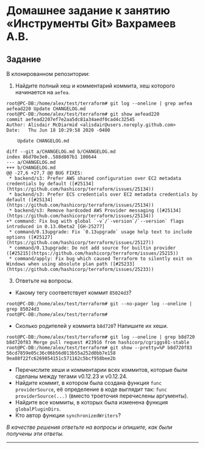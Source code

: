 # Домашнее задание к занятию «Инструменты Git» Вахрамеев А.В.


## Задание

В клонированном репозитории:

1. Найдите полный хеш и комментарий коммита, хеш которого начинается на `aefea`.

```
root@PC-DB:/home/alex/test/terraform# git log --oneline | grep aefea
aefead220 Update CHANGELOG.md
root@PC-DB:/home/alex/test/terraform# git show aefead220
commit aefead2207ef7e2aa5dc81a34aedf0cad4c32545
Author: Alisdair McDiarmid <alisdair@users.noreply.github.com>
Date:   Thu Jun 18 10:29:58 2020 -0400

    Update CHANGELOG.md

diff --git a/CHANGELOG.md b/CHANGELOG.md
index 86d70e3e0..588d807b1 100644
--- a/CHANGELOG.md
+++ b/CHANGELOG.md
@@ -27,6 +27,7 @@ BUG FIXES:
 * backend/s3: Prefer AWS shared configuration over EC2 metadata credentials by default ([#25134](https://github.com/hashicorp/terraform/issues/25134))
 * backend/s3: Prefer ECS credentials over EC2 metadata credentials by default ([#25134](https://github.com/hashicorp/terraform/issues/25134))
 * backend/s3: Remove hardcoded AWS Provider messaging ([#25134](https://github.com/hashicorp/terraform/issues/25134))
+* command: Fix bug with global `-v`/`-version`/`--version` flags introduced in 0.13.0beta2 [GH-25277]
 * command/0.13upgrade: Fix `0.13upgrade` usage help text to include options ([#25127](https://github.com/hashicorp/terraform/issues/25127))
 * command/0.13upgrade: Do not add source for builtin provider ([#25215](https://github.com/hashicorp/terraform/issues/25215))
 * command/apply: Fix bug which caused Terraform to silently exit on Windows when using absolute plan path ([#25233](https://github.com/hashicorp/terraform/issues/25233))

```

3. Ответьте на вопросы.

* Какому тегу соответствует коммит `85024d3`?

```
root@PC-DB:/home/alex/test/terraform# git --no-pager log --oneline | grep 85024d3
root@PC-DB:/home/alex/test/terraform# 
```

* Сколько родителей у коммита `b8d720`? Напишите их хеши.

```
root@PC-DB:/home/alex/test/terraform# git log --oneline | grep b8d720
b8d720f83 Merge pull request #23916 from hashicorp/cgriggs01-stable
root@PC-DB:/home/alex/test/terraform# git show --pretty=%P b8d720f83
56cd7859e05c36c06b56d013b55a252d0bb7e158 9ea88f22fc6269854151c571162c5bcf958bee2b

```

* Перечислите хеши и комментарии всех коммитов, которые были сделаны между тегами  v0.12.23 и v0.12.24.
* Найдите коммит, в котором была создана функция `func providerSource`, её определение в коде выглядит так: `func providerSource(...)` (вместо троеточия перечислены аргументы).
* Найдите все коммиты, в которых была изменена функция `globalPluginDirs`.
* Кто автор функции `synchronizedWriters`? 

*В качестве решения ответьте на вопросы и опишите, как были получены эти ответы.*

---
